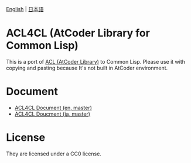 [English](README.md) | [日本語](README.ja.md)

# ACL4CL (AtCoder Library for Common Lisp)
This is a port of [ACL (AtCoder Library)](https://github.com/atcoder/ac-library) to Common Lisp.
Please use it with copying and pasting because It's not built in AtCoder environment.

# Document

- [ACL4CL Document (en, master)](https://linuxmetel.github.io/acl4cl/master/document_en/)
- [ACL4CL Doucment (ja, master)](https://linuxmetel.github.io/acl4cl/master/document_ja/)

# License
They are licensed under a CC0 license.
